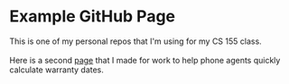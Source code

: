 # Example GitHub Page
This is one of my personal repos that I'm using for my CS 155 class.<br><br>
Here is a second [page]( https://timlp79.github.io/warranty-calculator/) that I made for work to help phone agents quickly calculate warranty dates.
